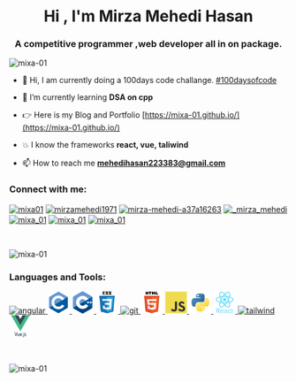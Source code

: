 <h1 align="center">Hi , I'm Mirza Mehedi Hasan</h1>
<h3 align="center">A competitive programmer ,web developer all in on package.</h3>

<p align="left"> <img src="https://komarev.com/ghpvc/?username=mixa-01&label=Profile%20views&color=0e75b6&style=flat" alt="mixa-01" /> </p>


- 💯 Hi, I am currently doing a 100days code challange. [#100daysofcode](https://github.com/mixa-01/HTML-CSS-JAVA-Projects?tab=readme-ov-file)

- 🌱 I’m currently learning **DSA on cpp**

- 👉 Here is my Blog and Portfolio [https://mixa-01.github.io/](https://mixa-01.github.io/)

- 💥 I know the frameworks **react, vue, taliwind**

- 📫 How to reach me **mehedihasan223383@gmail.com**


<h3>Connect with me:</h3>
<p align="left">
<a href="https://dev.to/mixa01" target="blank"><img align="center" src="https://raw.githubusercontent.com/rahuldkjain/github-profile-readme-generator/master/src/images/icons/Social/devto.svg" alt="mixa01" height="30" width="40" /></a>
<a href="https://twitter.com/mirzamehedi1971" target="blank"><img align="center" src="https://raw.githubusercontent.com/rahuldkjain/github-profile-readme-generator/master/src/images/icons/Social/twitter.svg" alt="mirzamehedi1971" height="30" width="40" /></a>
<a href="https://www.linkedin.com/in/mirza-mehedi-hasan-a37a16263/" target="blank"><img align="center" src="https://raw.githubusercontent.com/rahuldkjain/github-profile-readme-generator/master/src/images/icons/Social/linked-in-alt.svg" alt="mirza-mehedi-a37a16263" height="30" width="40" /></a>
<a href="https://instagram.com/_mehedi_mirza" target="blank"><img align="center" src="https://raw.githubusercontent.com/rahuldkjain/github-profile-readme-generator/master/src/images/icons/Social/instagram.svg" alt="_mirza_mehedi" height="30" width="40" /></a>
<a href="https://www.codechef.com/users/mixa_01" target="blank"><img align="center" src="https://cdn.jsdelivr.net/npm/simple-icons@3.1.0/icons/codechef.svg" alt="mixa_01" height="30" width="40" /></a>
<a href="https://codeforces.com/profile/mixa_01" target="blank"><img align="center" src="https://raw.githubusercontent.com/rahuldkjain/github-profile-readme-generator/master/src/images/icons/Social/codeforces.svg" alt="mixa_01" height="30" width="40" /></a>
<a href="https://www.leetcode.com/mixa_01" target="blank"><img align="center" src="https://raw.githubusercontent.com/rahuldkjain/github-profile-readme-generator/master/src/images/icons/Social/leet-code.svg" alt="mixa_01" height="30" width="40" /></a>
</p>

<br>
<p><img src="https://github-readme-stats.vercel.app/api/top-langs?username=mixa-01&show_icons=true&locale=en&layout=compact" alt="mixa-01" /></p>
<h3>Languages and Tools:</h3>
<p align="left"> <a href="https://angular.io" target="_blank" rel="noreferrer"> <img src="https://angular.io/assets/images/logos/angular/angular.svg" alt="angular" width="40" height="40"/> </a> <a href="https://www.cprogramming.com/" target="_blank" rel="noreferrer"> <img src="https://raw.githubusercontent.com/devicons/devicon/master/icons/c/c-original.svg" alt="c" width="40" height="40"/> </a> <a href="https://www.w3schools.com/cpp/" target="_blank" rel="noreferrer"> <img src="https://raw.githubusercontent.com/devicons/devicon/master/icons/cplusplus/cplusplus-original.svg" alt="cplusplus" width="40" height="40"/> </a> <a href="https://www.w3schools.com/css/" target="_blank" rel="noreferrer"> <img src="https://raw.githubusercontent.com/devicons/devicon/master/icons/css3/css3-original-wordmark.svg" alt="css3" width="40" height="40"/> </a> <a href="https://git-scm.com/" target="_blank" rel="noreferrer"> <img src="https://www.vectorlogo.zone/logos/git-scm/git-scm-icon.svg" alt="git" width="40" height="40"/> </a> <a href="https://www.w3.org/html/" target="_blank" rel="noreferrer"> <img src="https://raw.githubusercontent.com/devicons/devicon/master/icons/html5/html5-original-wordmark.svg" alt="html5" width="40" height="40"/> </a> <a href="https://developer.mozilla.org/en-US/docs/Web/JavaScript" target="_blank" rel="noreferrer"> <img src="https://raw.githubusercontent.com/devicons/devicon/master/icons/javascript/javascript-original.svg" alt="javascript" width="40" height="40"/> </a> <a href="https://www.python.org" target="_blank" rel="noreferrer"> <img src="https://raw.githubusercontent.com/devicons/devicon/master/icons/python/python-original.svg" alt="python" width="40" height="40"/> </a> <a href="https://reactjs.org/" target="_blank" rel="noreferrer"> <img src="https://raw.githubusercontent.com/devicons/devicon/master/icons/react/react-original-wordmark.svg" alt="react" width="40" height="40"/> </a> <a href="https://tailwindcss.com/" target="_blank" rel="noreferrer"> <img src="https://www.vectorlogo.zone/logos/tailwindcss/tailwindcss-icon.svg" alt="tailwind" width="40" height="40"/> </a> <a href="https://vuejs.org/" target="_blank" rel="noreferrer"> <img src="https://raw.githubusercontent.com/devicons/devicon/master/icons/vuejs/vuejs-original-wordmark.svg" alt="vuejs" width="40" height="40"/> </a> </p>

<br>
<p><img src="https://github-readme-streak-stats.herokuapp.com/?user=mixa-01&" alt="mixa-01" /></p>


